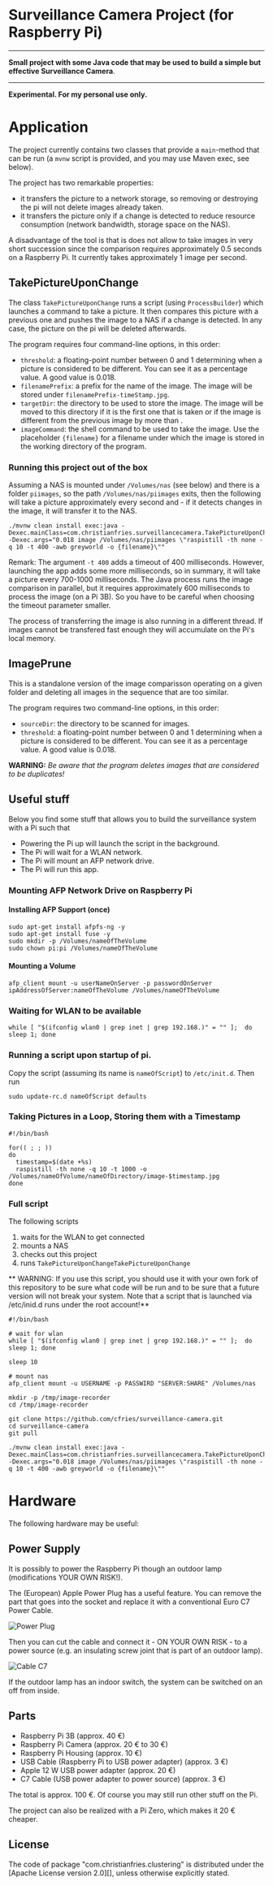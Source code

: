 Surveillance Camera Project (for Raspberry Pi)
==========

****************************************

**Small project with some Java code that may be used to build a simple but effective Surveillance Camera**.

****************************************

**Experimental. For my personal use only.**

# Application

The project currently contains two classes that provide a `main`-method that can be run (a `mvnw` script is provided, and you may use Maven exec, see below).

The project has two remarkable properties:

- it transfers the picture to a network storage, so removing or destroying the pi will not delete images already taken.
- it transfers the picture only if a change is detected to reduce resource consumption (network bandwidth, storage space on the NAS).

A disadvantage of the tool is that is does not allow to take images in very short succession since the comparison requires approximately 0.5 seconds on a Raspberry Pi.
It currently takes approximately 1 image per second.

## TakePictureUponChange

The class `TakePictureUponChange` runs a script (using `ProcessBuilder`) which launches a command to take a picture.
It then compares this picture with a previous one and pushes
the image to a NAS if a change is detected. In any case, the picture on the pi will be deleted afterwards.

The program requires four command-line options, in this order:

- `threshold`: a floating-point number between 0 and 1 determining when a picture is considered to be different. You can see it as a percentage value. A good value is 0.018.
- `filenamePrefix`: a prefix for the name of the image. The image will be stored under `filenamePrefix-timeStamp.jpg`.
- `targetDir`: the directory to be used to store the image. The image will be moved to this directory if it is the first one that is taken or if the image is different from the previous image by more than <threshold>.
- `imageCommand`: the shell command to be used to take the image. Use the placeholder `{filename}` for a filename under which the image is stored in the working directory of the program.

### Running this project out of the box

Assuming a NAS is mounted under `/Volumes/nas` (see below) and there is a folder `piimages`, so the
path `/Volumes/nas/piimages` exits, then the following will take a picture approximately every second and - if it
detects changes in the image, it will transfer it to the NAS.

```
./mvnw clean install exec:java -Dexec.mainClass=com.christianfries.surveillancecamera.TakePictureUponChange -Dexec.args="0.018 image /Volumes/nas/piimages \"raspistill -th none -q 10 -t 400 -awb greyworld -o {filename}\""
```

Remark: The argument `-t 400` adds a timeout of 400 milliseconds. However, launching the app adds some more milliseconds, so
in summary, it will take a picture every 700-1000 milliseconds. The Java process runs the image comparison in parallel,
but it requires approximately 600 milliseconds to process the image (on a Pi 3B). So you have to be careful when choosing the
timeout parameter smaller.

The process of transferring the image is also running in a different thread. If images cannot be transfered fast enough they
will accumulate on the Pi's local memory.

## ImagePrune

This is a standalone version of the image comparisson operating on a given folder and deleting all images in the sequence that are too similar.

The program requires two command-line options, in this order:

- `sourceDir`: the directory to be scanned for images.
- `threshold`: a floating-point number between 0 and 1 determining when a picture is considered to be different. You can see it as a percentage value. A good value is 0.018.

**WARNING:** *Be aware that the program deletes images that are considered to be duplicates!*

## Useful stuff

Below you find some stuff that allows you to build the surveillance system with a Pi such that

- Powering the Pi up will launch the script in the background.
- The Pi will wait for a WLAN network.
- The Pi will mount an AFP network drive.
- The Pi will run this app.

### Mounting AFP Network Drive on Raspberry Pi

#### Installing AFP Support (once)

```
sudo apt-get install afpfs-ng -y
sudo apt-get install fuse -y
sudo mkdir -p /Volumes/nameOfTheVolume
sudo chown pi:pi /Volumes/nameOfTheVolume
```

#### Mounting a Volume

```
afp_client mount -u userNameOnServer -p passwordOnServer ipAddressOfServer:nameOfTheVolume /Volumes/nameOfTheVolume
```

### Waiting for WLAN to be available

```
while [ "$(ifconfig wlan0 | grep inet | grep 192.168.)" = "" ];  do sleep 1; done
```

### Running a script upon startup of pi.

Copy the script (assuming its name is `nameOfScript`) to `/etc/init.d`. Then run

```
sudo update-rc.d nameOfScript defaults
```

### Taking Pictures in a Loop, Storing them with a Timestamp

```
#!/bin/bash

for(( ; ; ))
do
  timestamp=$(date +%s)
  raspistill -th none -q 10 -t 1000 -o /Volumes/nameOfVolume/nameOfDirectory/image-$timestamp.jpg
done
```

### Full script

The following scripts

1. waits for the WLAN to get connected
2. mounts a NAS
3. checks out this project
4. runs `TakePictureUponChangeTakePictureUponChange`

** WARNING: If you use this script, you should use it with your own fork of this repository to be sure what code will be run and to be sure that a future version will not break your system. Note that a script that is launched via /etc/inid.d runs under the root account!**

```
#!/bin/bash

# wait for wlan
while [ "$(ifconfig wlan0 | grep inet | grep 192.168.)" = "" ];  do sleep 1; done

sleep 10

# mount nas
afp_client mount -u USERNAME -p PASSWIRD "SERVER:SHARE" /Volumes/nas

mkdir -p /tmp/image-recorder
cd /tmp/image-recorder

git clone https://github.com/cfries/surveillance-camera.git
cd surveillance-camera
git pull

./mvnw clean install exec:java -Dexec.mainClass=com.christianfries.surveillancecamera.TakePictureUponChange -Dexec.args="0.018 image /Volumes/nas/piimages \"raspistill -th none -q 10 -t 400 -awb greyworld -o {filename}\""
```

# Hardware

The following hardware may be useful:

## Power Supply

It is possibly to power the Raspberry Pi though an outdoor lamp (modifications YOUR OWN RISK!).

The (European) Apple Power Plug has a useful feature. You can remove the part that goes into the socket and replace it with a conventional Euro C7 Power Cable. 

![Power Plug](/img/ApplePowerPlugiPad.png)

Then you can cut the cable and connect it - ON YOUR OWN RISK - to a power source (e.g. an insulating screw joint that is part of an outdoor lamp). 

![Cable C7](/img/CableC7.png)

If the outdoor lamp has an indoor switch, the system can be switched on an off from inside.

## Parts

- Raspberry Pi 3B (approx. 40 €) 
- Raspberry Pi Camera (approx. 20 € to 30 €)
- Raspberry Pi Housing (approx. 10 €)
- USB Cable (Raspberry Pi to USB power adapter) (approx. 3 €)
- Apple 12 W USB power adapter (approx. 20 €)
- C7 Cable (USB power adapter to power source) (approx. 3 €)

The total is approx. 100 €. Of course you may still run other stuff on the Pi.

The project can also be realized with a Pi Zero, which makes it 20 € cheaper.

License
-------

The code of package "com.christianfries.clustering" is distributed under the [Apache License version
2.0][], unless otherwise explicitly stated.

 
